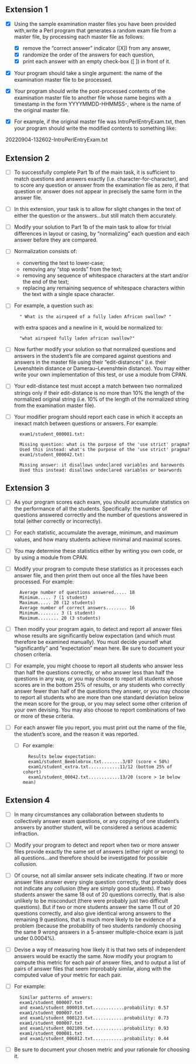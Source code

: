 

## Extension 1
- [x] Using the sample examination master files you have been provided with,write a Perl program that generates a random exam file from a master file, by processing each master file as follows:
    - [x] remove the “correct answer” indicator ([X]) from any answer,
    - [x] randomize the order of the answers for each question,
    - [x] print each answer with an empty check-box ([ ]) in front of it.
- [x] Your program should take a single argument: the name of the examination master file to be processed.
- [x] Your program should write the post-processed contents of the examination master file to another file whose name begins with a timestamp in the form
YYYYMMDD-HHMMSS-<FILENAME>, where <FILENAME> is the name of the original master file.
- [x] For example, if the original master file was IntroPerlEntryExam.txt, then your program should write the modified contents to something like:


20220904-132602-IntroPerlEntryExam.txt


## Extension 2


- [ ] To successfully complete Part 1b of the main task, it is sufficient to match questions and answers exactly (i.e. character-for-character), and to score any question or answer
from the examination file as zero, if that question or answer does not appear in precisely the same form in the answer file.
- [ ] In this extension, your task is to allow for slight changes in the text of either the question
or the answers…but still match them accurately.
- [ ] Modify your solution to Part 1b of the main task to allow for trivial differences in layout
or casing, by “normalizing” each question and each answer before they are compared.
- [ ] Normalization consists of:
    -  converting the text to lower-case;
    - removing any “stop words” from the text;
    - removing any sequence of whitespace characters at the start and/or the end of the text;
    - replacing any remaining sequence of whitespace characters within the text
with a single space character.
- [ ] For example, a question such as:
    

        " What is the airspeed of a fully laden African swallow? "

    with extra spaces and a newline in it, would be normalized to:
    
        "what airspeed fully laden african swallow?"


- [ ] Now further modify your solution so that normalized questions and answers in the student’s file are compared against questions and answers in the master file using their “edit-distances”
(i.e. their Levenshtein distance or Damerau–Levenshtein distance). You may either write
your own implementation of this test, or use a module from CPAN.
- [ ] Your edit-distance test must accept a match between two normalized strings only if their
edit-distance is no more than 10% the length of the normalized original string
(i.e. 10% of the length of the normalized string from the examination master file).
- [ ] Your modifier program should report each case in which it accepts an inexact match between questions or answers. 
    For example:
        
        exam1/student_000001.txt:

        Missing question: what is the purpose of the 'use strict' pragma?
        Used this instead: what's the purpose of the 'use strict' pragma?
        exam1/student_000042.txt:
        
        Missing answer: it disallows undeclared variables and barewords
        Used this instead: disallows undeclared variables or bearwords



## Extension 3

- [ ] As your program scores each exam, you should accumulate statistics on the performance
of all the students. Specifically: the number of questions answered correctly and the number
of questions answered in total (either correctly or incorrectly).

- [ ] For each statistic, accumulate the average, minimum, and maximum values, and how many
students achieve minimal and maximal scores.
- [ ] You may determine these statistics either by writing you own code,
or by using a module from CPAN.
- [ ] Modify your program to compute these statistics as it processes each answer file,
and then print them out once all the files have been processed. For example:

        Average number of questions answered..... 18
        Minimum..... 7 (1 student)
        Maximum..... 20 (12 students)
        Average number of correct answers........ 16
        Minimum........ 3 (1 student)
        Maximum........ 20 (3 students)


- [ ] Then modify your program again, to detect and report all answer files whose results
are significantly below expectation (and which must therefore be examined manually).
You must decide yourself what “significantly” and “expectation” mean here.
Be sure to document your chosen criteria.
- [ ] For example, you might choose to report all students who answer less than half the questions
correctly, or who answer less than half the questions in any way, or you may choose to report
all students whose scores are in the bottom 25% of results, or any students who correctly answer
fewer than half of the questions they answer, or you may choose to report all students who are
more than one standard deviation below the mean score for the group, or you may select some
other criterion of your own devising. You may also choose to report combinations of two or
more of these criteria.
- [ ] For each answer file you report, you must print out the name of the file, the student’s score,
and the reason it was reported.
    - [ ] For example:

            Results below expectation:
            exam1/student_Beeblebrox.txt........3/07 (score < 50%)
            exam1/student_extra.txt............11/12 (bottom 25% of cohort)
            exam1/student_00042.txt............13/20 (score > 1σ below mean)

## Extension 4

- [ ] In many circumstances any collaboration between students to collectively answer exam questions, or any copying of one student’s answers by another student, will be considered a serious academic infraction.
- [ ] Modify your program to detect and report when two or more answer files provide exactly
the same set of answers (either right or wrong) to all questions…and therefore should be investigated for possible collusion.
- [ ] Of course, not all similar answer sets indicate cheating. If two or more answer files answer
every single question correctly, that probably does not indicate any collusion (they are simply
good students). If two students answer the same 18 out of 20 questions correctly, that is also
unlikely to be misconduct (there were probably just two difficult questions). But if two or more
students answer the same 11 out of 20 questions correctly, and also give identical wrong answers
to the remaining 9 questions, that is much more likely to be evidence of a problem (because the
probability of two students randomly choosing the same 9 wrong answers in a 5-answer
multiple-choice exam is just under 0.0004%).
- [ ] Devise a way of measuring how likely it is that two sets of independent answers would be
exactly the same. Now modify your program to compute this metric for each pair of answer files,
and to output a list of pairs of answer files that seem improbably similar, along with the
computed value of your metric for each pair.
- [ ] For example:

        Similar patterns of answers:
        exam1/student_000007.txt
        and exam1/student_000019.txt............probability: 0.57
        exam1/student_000007.txt
        and exam1/student_000123.txt............probability: 0.73
        exam1/student_000007.txt
        and exam1/student_002109.txt............probability: 0.93
        exam1/student_000081.txt
        and exam1/student_006012.txt............probability: 0.44
- [ ] Be sure to document your chosen metric and your rationale for choosing it.

